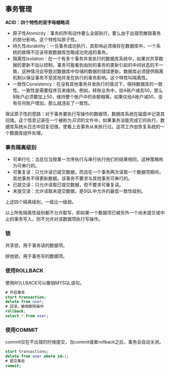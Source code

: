 ## 事务管理

**ACID：四个特性的首字母缩略词**

* 原子性Atomicity：事务的所有动作要么全部执行，要么由于出错而撤销事务的部分影响。这个特性叫原子性。
* 持久性durability：一旦事务成功执行，其影响必须保存在数据库中，一个系统的故障不应该导致数据库忽略成功完成的事务。
* 隔离性Isolation：在一个有多个事务并发执行的数据库系统中，如果对共享数据的更新不加以控制，事务可能看到由别的事务的更新引起的中间状态的不一致，这种情况会导致对数据库中存储的数据的错误更新。数据库必须提供隔离机制以保证事务不受其他并发在执行的事务影响。这个特性叫隔离性。
* 一致性Consistency：在没有其他事务并发执行的情况下，保持数据库的一致性。一致性是需要程序员来维持。例如，转账业务中，给A账户减去50，那么B账户必须要加上50，维持整个账户中的余额相等。如果仅给A账户减50，没有任何账户增加，那么就违反了一致性。

保证原子性的思路：对于事务要执行写操作的数据项，数据库系统在磁盘中记录其旧值。这个信息记录在一个被称为*日志*的文件中，如果事务没能完成它的执行，数据库系统从日志中回复旧值，使看上去事务从未执行过。这项工作由恢复系统的一个数据库组件处理。

### 事务隔离级别

* 可串行化：当且仅当按某一次序执行与串行执行他们的结果相同，这种策略称为可串行的。
* 可重复读：只允许读已提交数据，而且在一个事务两次读取一个数据项期间，其他事务不得更新数据。该事务不要求与其他事务可串行的。
* 已提交读：只允许读取已提交数据，但不要求可重复读。
* 未提交读：允许读取未提交数据，是SQL中允许的最低一致性级别。

上述四个隔离级别，一级比一级弱。

以上所有隔离性级别都不允许脏写，即如果一个数据项已被另外一个尚未提交或中止的事务写入，则不允许对该数据项执行写操作。

### 锁

共享锁，用于事务读的数据项。

排他锁，用于事务写的数据项。


### 使用ROLLBACK

使用ROLLBACK可以撤销MYSQL语句。
```sql
# 开启事务
start transaction;
delete from user;
# 回滚，撤销删除操作
rollback;
select * from user;
```
### 使用COMMIT
commit仅在不出错的时候提交，当commit或者rollback之后，事务会自动关闭。
```sql
start transactions;
delete from user where id=1;
# 提交事务
commit; 
```
